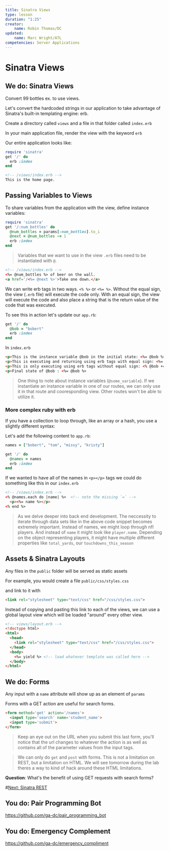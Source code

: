 ```yaml
---
title: Sinatra Views
type: lesson
duration: "1:25"
creator:
    name: Robin Thomas/DC
updated:
    name: Marc Wright/ATL
competencies: Server Applications
---
```


# Sinatra Views

## We do: Sinatra Views

Convert 99 bottles ex. to use views.

Let's convert the hardcoded strings in our application to take advantage of Sinatra's built-in templating engine: erb.

Create a directory called `views` and a file in that folder called `index.erb`

In your main application file, render the view with the keyword `erb`

Our entire application looks like:

```ruby
require 'sinatra'
get '/' do
  erb :index
end
```

```html
<!-- /views/index.erb -->
This is the home page.
```

## Passing Variables to Views

To share variables from the application with the view, define instance variables:


```ruby
require 'sinatra'
get '/:num_bottles' do
  @num_bottles = params[:num_bottles].to_i
  @next = @num_bottles -= 1
  erb :index
end
```

> Variables that we want to use in the view `.erb` files need to be instantiated with `@`.

```html
<!-- /views/index.erb -->
<%= @num_bottles %> of beer on the wall.
<a href='/<%= @next %>'>Take one down.</a>
```


We can write erb tags in two ways. `<% %>` or `<%= %>`. Without the equal sign, the view (`.erb` file) will execute the code only. With an equal sign, the view will execute the code and also place a string that is the return value of the code that was executed.

To see this in action let's update our `app.rb`:

```ruby
get '/' do
  @bob = "bobert"
  erb :index
end
```

In `index.erb`

```html
<p>This is the instance variable @bob in the initial state: <%= @bob %></p>
<p>This is executing and returning using erb tags with equal sign: <%= @bob += "(using equals in erb)" %><p>
<p>This is only executing using erb tags without equal sign: <% @bob += "(not using equals in erb)" %><p>
<p>Final state of @bob : <%= @bob %>

```

> One thing to note about instance variables (`@some_variable`). If we instantiate an instance variable in one of our routes, we can only use it in that route and cooresponding view. Other routes won't be able to utilize it.

### More complex ruby with erb

If you have a collection to loop through, like an array or a hash, you use
a slightly different syntax:

Let's add the following content to `app.rb`:

```ruby
names = ["bobert", "tom", "missy", "kristy"]

get '/' do
  @names = names
  erb :index
end
```

If we wanted to have all of the names in `<p></p>` tags we could do something like this in our `index.erb`

```html
<!-- /views/index.erb -->
<% @names.each do |name| %>  <!-- note the missing `=` -->
  <p><%= name %></p>
<% end %>
```

> As we delve deeper into back end development. The neccessity to iterate through data sets like in the above code snippet becomes extremely important. Instead of names, we might loop through nfl players. And instead of `name` it might look like `player.name`. Depending on the object representing players, it might have multiple different properties like `total_yards`, our `touchdowns_this_season`

## Assets & Sinatra Layouts

Any files in the `public` folder will be served as static assets

For example, you would create a file `public/css/styles.css`

and link to it with

```html
<link rel="stylesheet" type="text/css" href="/css/styles.css">
```

Instead of copying and pasting this link to each of the views, we can use a global layout view
which will be loaded "around" every other view.

```html
<!-- views/layout.erb -->
<!doctype html>
<html>
  <head>
    <link rel="stylesheet" type="text/css" href="/css/styles.css">
  </head>
  <body>
    <%= yield %> <!-- load whatever template was called here -->
  </body>
</html>
```

## We do: Forms


Any input with a `name` attribute will show up as an element of `params`

Forms with a GET action are useful for search forms.

```html
<form method='get' action='/names'>
  <input type='search' name='student_name'>
  <input type='submit'>
</form>
```

> Keep an eye out on the URL when you submit this last form, you'll notice that the url changes to whatever the action is as well as contains all of the parameter values from the input tags.

> We can only do `get` and `post` with forms. This is not a limitation on REST, but a limitation on HTML. We will see tomorrow during the lab theres a way to kind of hack around these HTML limitations.

**Question**: What's the benefit of using GET requests with search forms?

#[Next: Sinatra REST](https://github.com/ATL-WDI-Curriculum/sinatra-rest/blob/master/README.md)

## You do: Pair Programming Bot

https://github.com/ga-dc/pair_programming_bot

## You do: Emergency Complement

https://github.com/ga-dc/emergency_compliment
